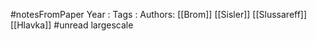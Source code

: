 #notesFromPaper
Year   :
Tags   :
Authors: [[Brom]] [[Sisler]] [[Slussareff]] [[Hlavka]]
#unread largescale
